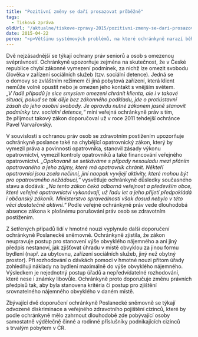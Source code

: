 ```yaml
---
title: "Pozitivní změny se daří prosazovat průběžně"
tags:
  - Tisková zpráva
oldUrl: "/aktualne/tiskove-zpravy-2015/pozitivni-zmeny-se-dari-prosazovat-prubezne"
date: 2015-04-22
perex: "<p>Většinu systémových problémů, na které ochránkyně narazí během šetření, se daří odstraňovat průběžně díky intenzivním jednáním s ministerstvy či prostřednictvím připomínek k chystaným zákonům. Na Poslaneckou sněmovnu se proto za rok 2014 ochránkyně obrací pouze s pěti doporučeními.</p>"
---
```


<!-- imported from the old website -->

<p>Dvě nejzásadnější se týkají ochrany práv seniorů a osob s omezenou svéprávností. Ochránkyně upozorňuje zejména na skutečnost, že v České republice chybí zákonné vymezení podmínek, za nichž lze omezit svobodu člověka v zařízení sociálních služeb (tzv. sociální detence). Jedná se o domovy se zvláštním režimem či jiná pobytová zařízení, která klient nemůže volně opustit nebo je omezen jeho kontakt s vnějším světem. <em>„V řadě případů je sice smyslem omezení chránit klienta, ale i v takové situaci, pokud se tak děje bez zákonného podkladu, jde o protiústavní zásah do jeho osobní svobody. Je opravdu nutné zákonem jasně stanovit podmínky tzv. sociální detence,“</em> míní veřejná ochránkyně práv s tím, že přijmout takový zákon doporučoval už v roce 2011 tehdejší ochránce Pavel Varvařovský.</p><p>V souvislosti s ochranou práv osob se zdravotním postižením upozorňuje ochránkyně poslance také na chybějící opatrovnický zákon, který by vymezil práva a povinnosti opatrovníka, stanovil zásady výkonu opatrovnictví, vymezil kontroly opatrovníků a také financování veřejného opatrovnictví. <em>„Opakovaně se setkáváme s případy nesouladu mezi přáním opatrovaného a jeho zájmy, které má opatrovník chránit. Někteří opatrovníci jsou zcela nečinní, jiní naopak vyvíjejí aktivity, které mohou být pro opatrovaného nežádoucí,“</em> vysvětluje ochránkyně důsledky současného stavu a dodává:<em> „Na tento zákon čeká odborná veřejnost a především obce, které veřejné opatrovnictví vykonávají, už řadu let a jeho přijetí předpokládá i občanský zákoník. Ministerstvo spravedlnosti však dosud nebylo v této věci dostatečně aktivní.“</em> Podle veřejné ochránkyně práv vede dlouhodobá absence zákona k plošnému porušování práv osob se zdravotním postižením. </p><p>Z šetřených případů lidí v hmotné nouzi vyplynulo další doporučení ochránkyně Poslanecké sněmovně. Ochránkyně zjistila, že zákon neupravuje postup pro stanovení výše obvyklého nájemného a ani jiný předpis nestanoví, jak zjišťovat úhradu v místě obvyklou za jinou formu bydlení (např. za ubytovnu, zařízení sociálních služeb, jiný než obytný prostor). Při rozhodování o dávkách pomoci v hmotné nouzi přitom úřady zohledňují náklady na bydlení maximálně do výše obvyklého nájemného. Výsledkem je nejednotný postup úřadů a nepředvídatelné rozhodování, které nese i známky libovůle. Ochránkyně proto doporučuje změnu právních předpisů tak, aby byla stanovena kritéria či postup pro zjištění srovnatelného nájemného obvyklého v daném místě. </p><p>Zbývající dvě doporučení ochránkyně Poslanecké sněmovně se týkají odvozené diskriminace a veřejného zdravotního pojištění cizinců, které by podle ochránkyně mělo zahrnout dlouhodobě zde pobývající osoby samostatně výdělečně činné a rodinné příslušníky podnikajících cizinců s trvalým pobytem v ČR.</p>
